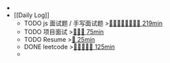 -
- [[Daily Log]]
	- TODO js 面试题 / 手写面试题 >[🍅🍅🍅🍅🍅🍅🍅🍅 219min](#agenda-pomo://?t=f-1694402120959-1500%2Cf-1694414144748-1500%2Cf-1694416709713-1500%2Cf-1694419162685-1500%2Cf-1694436293385-1500%2Cf-1694693011480-1500%2Cf-1694698339425-1500%2Cf-1694701183658-1500%2Cp-1694703716733-1136)
	- TODO 项目面试 >[🍅🍅🍅 75min](#agenda-pomo://?t=f-1693275449682-1500%2Cf-1693277387661-1500%2Cf-1693281684836-1500)
	- TODO Resume >[🍅 25min](#agenda-pomo://?t=f-1693489649815-1500)
	- DONE leetcode >[🍅🍅🍅🍅🍅 125min](#agenda-pomo://?t=f-1694675077554-1500%2Cf-1694676840523-1500%2Cf-1694679912429-1500%2Cf-1694682299715-1500%2Cf-1694688933211-1500)
	-